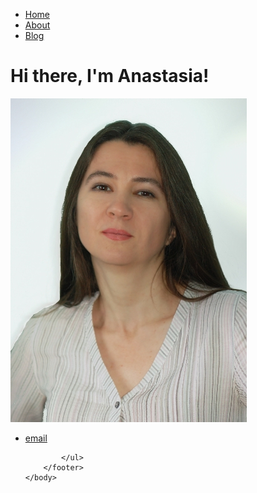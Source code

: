 
<html>
	<head>
		<title>Easy Breezy English</title>
	</head>
	<body>
		<nav>
    		<ul>
        		<li><a href="/">Home</a></li>
	        	<li><a href="/about">About</a></li>
        		<li><a href="/blog">Blog</a></li>
    		</ul>
		</nav>
		<div class="container">
    		<div class="blurb">
        		<h1>Hi there, I'm Anastasia!</h1>
			<img src="pics/photo.jpg">	
    		</div><!-- /.blurb -->
		</div><!-- /.container -->
		<footer>
    		<ul>
        		<li><a href="mailto:easy2breezy@yandex.ru">email</a></li>
        	
			</ul>
		</footer>
	</body>
</html>
